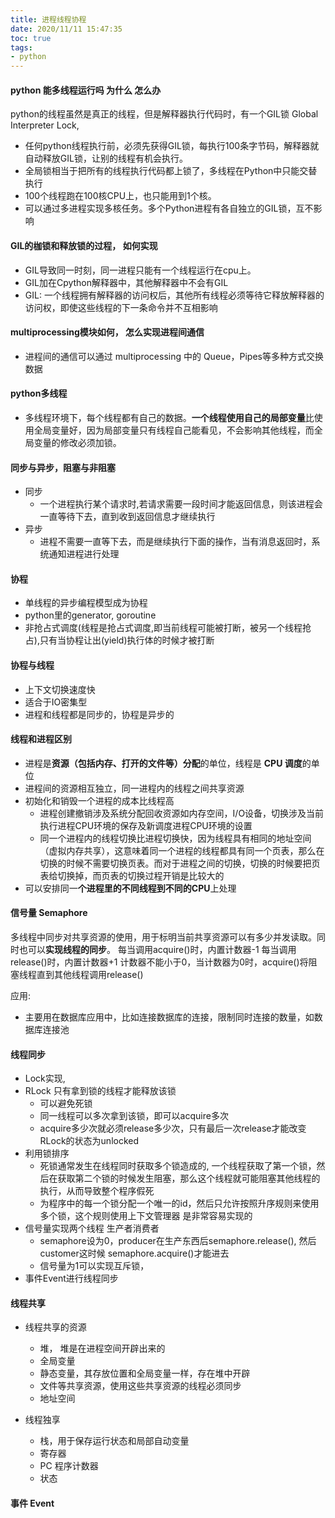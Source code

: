 ```yaml
---
title: 进程线程协程
date: 2020/11/11 15:47:35
toc: true
tags:
- python
---
```



#### python 能多线程运行吗 为什么 怎么办

python的线程虽然是真正的线程，但是解释器执行代码时，有一个GIL锁 Global Interpreter Lock, 

* 任何python线程执行前，必须先获得GIL锁，每执行100条字节码，解释器就自动释放GIL锁，让别的线程有机会执行。 
* 全局锁相当于把所有的线程执行代码都上锁了，多线程在Python中只能交替执行
* 100个线程跑在100核CPU上，也只能用到1个核。
* 可以通过多进程实现多核任务。多个Python进程有各自独立的GIL锁，互不影响


#### GIL的枷锁和释放锁的过程， 如何实现
* GIL导致同一时刻，同一进程只能有一个线程运行在cpu上。
* GIL加在Cpython解释器中，其他解释器中不会有GIL
* GIL: 一个线程拥有解释器的访问权后，其他所有线程必须等待它释放解释器的访问权，即使这些线程的下一条命令并不互相影响


#### multiprocessing模块如何， 怎么实现进程间通信

* 进程间的通信可以通过 multiprocessing 中的 Queue，Pipes等多种方式交换数据


#### python多线程

* 多线程环境下，每个线程都有自己的数据。**一个线程使用自己的局部变量**比使用全局变量好，因为局部变量只有线程自己能看见，不会影响其他线程，而全局变量的修改必须加锁。


#### 同步与异步，阻塞与非阻塞

* 同步
  * 一个进程执行某个请求时,若请求需要一段时间才能返回信息，则该进程会一直等待下去，直到收到返回信息才继续执行
* 异步
  * 进程不需要一直等下去，而是继续执行下面的操作，当有消息返回时，系统通知进程进行处理



#### 协程

* 单线程的异步编程模型成为协程
* python里的generator, goroutine
* 非抢占式调度(线程是抢占式调度,即当前线程可能被打断，被另一个线程抢占),只有当协程让出(yield)执行体的时候才被打断

#### 协程与线程
* 上下文切换速度快
* 适合于IO密集型
* 进程和线程都是同步的，协程是异步的


#### 线程和进程区别
* 进程是**资源（包括内存、打开的文件等）分配**的单位，线程是 **CPU 调度**的单位
* 进程间的资源相互独立，同一进程内的线程之间共享资源
* 初始化和销毁一个进程的成本比线程高
  * 进程创建撤销涉及系统分配回收资源如内存空间，I/O设备，切换涉及当前执行进程CPU环境的保存及新调度进程CPU环境的设置
  * 同一个进程内的线程切换比进程切换快，因为线程具有相同的地址空间（虚拟内存共享），这意味着同一个进程的线程都具有同一个页表，那么在切换的时候不需要切换页表。而对于进程之间的切换，切换的时候要把页表给切换掉，而页表的切换过程开销是比较大的
* 可以安排同一**个进程里的不同线程到不同的CPU**上处理


#### 信号量 Semaphore
多线程中同步对共享资源的使用，用于标明当前共享资源可以有多少并发读取。同时也可以**实现线程的同步**。
每当调用acquire()时，内置计数器-1
每当调用release()时，内置计数器+1
计数器不能小于0，当计数器为0时，acquire()将阻塞线程直到其他线程调用release()

应用:
* 主要用在数据库应用中，比如连接数据库的连接，限制同时连接的数量，如数据库连接池

#### 线程同步
* Lock实现,
* RLock 只有拿到锁的线程才能释放该锁
  * 可以避免死锁
  * 同一线程可以多次拿到该锁，即可以acquire多次
  * acquire多少次就必须release多少次，只有最后一次release才能改变RLock的状态为unlocked
* 利用锁排序
  * 死锁通常发生在线程同时获取多个锁造成的, 一个线程获取了第一个锁，然后在获取第二个锁的时候发生阻塞，那么这个线程就可能阻塞其他线程的执行，从而导致整个程序假死
  * 为程序中的每一个锁分配一个唯一的id，然后只允许按照升序规则来使用多个锁，这个规则使用上下文管理器 是非常容易实现的
* 信号量实现两个线程 生产者消费者
  * semaphore设为0，producer在生产东西后semaphore.release(), 然后customer这时候 semaphore.acquire()才能进去
  * 信号量为1可以实现互斥锁，
* 事件Event进行线程同步

#### 线程共享
* 线程共享的资源
  * 堆， 堆是在进程空间开辟出来的
  * 全局变量
  * 静态变量，其存放位置和全局变量一样，存在堆中开辟
  * 文件等共享资源，使用这些共享资源的线程必须同步
  * 地址空间

* 线程独享
  * 栈，用于保存运行状态和局部自动变量
  * 寄存器
  * PC 程序计数器
  * 状态


#### 事件 Event



